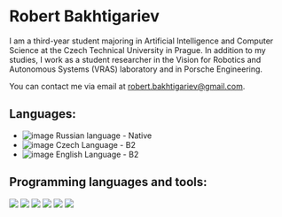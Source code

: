 Robert Bakhtigariev
===========================================================================================================================================

I am a third-year student majoring in Artificial Intelligence and Computer Science at the Czech Technical University in Prague. In addition to my studies, I work as a student researcher in the Vision for Robotics and Autonomous Systems (VRAS) laboratory and in Porsche Engineering.

You can contact me via email at robert.bakhtigariev@gmail.com.

## Languages:
* ![image](https://github.com/aseglorstw/aseglorstw/assets/138778344/4fd97fb8-ba41-4c28-a5f9-bd8872c82d6b) Russian language - Native
* ![image](https://github.com/aseglorstw/aseglorstw/assets/138778344/60c612f0-97d4-4daa-b564-7dcbefd9de95) Czech Language - B2
* ![image](https://github.com/aseglorstw/aseglorstw/assets/138778344/6c82e364-4223-4224-b942-6182d7322486) English Language - B2


Programming languages and tools:
-------------------------------------
<img src="https://img.shields.io/badge/ROS-black?style=for-the-badge&logo=ROS&logoColor=white"/> <img src="https://img.shields.io/badge/Python-black?style=for-the-badge&logo=python&logoColor=white"/> <img src="https://img.shields.io/badge/Java-black?style=for-the-badge&logo=Javas&logoColor=white"/> <img src="https://img.shields.io/badge/C-black?style=for-the-badge&logo=&logoColor=white"/> <img src="https://img.shields.io/badge/C++-black?style=for-the-badge&logo=&logoColor=white"/> <img src="https://img.shields.io/badge/Linux-black?style=for-the-badge&logo=linux&logoColor=white"/> 





